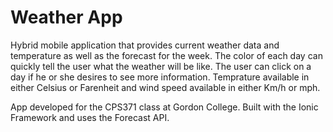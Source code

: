 # Weather App
Hybrid mobile application that provides current weather data and temperature as well as the forecast for the week. The color of each day can quickly tell the user what the weather will be like. The user can click on a day if he or she desires to see more information. Temprature available in either Celsius or Farenheit and wind speed available in either Km/h or mph. 

App developed for the CPS371 class at Gordon College. Built with the Ionic Framework and uses the Forecast API.
